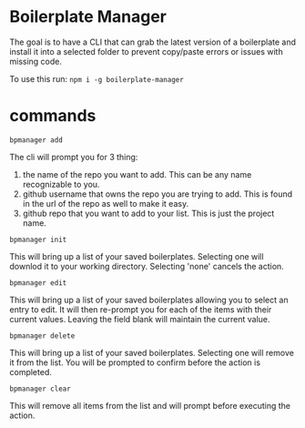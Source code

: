 # Boilerplate Manager
The goal is to have a CLI that can grab the latest version of a boilerplate and install it into a selected folder to prevent copy/paste errors or issues with missing code.

To use this run:
`npm i -g boilerplate-manager`

# commands

`bpmanager add`

The cli will prompt you for 3 thing:
1) the name of the repo you want to add. This can be any name recognizable to you.
2) github username that owns the repo you are trying to add. This is found in the url of the repo as well to make it easy.
3) github repo that you want to add to your list. This is just the project name.

`bpmanager init`

This will bring up a list of your saved boilerplates. Selecting one will downlod it to your working directory. Selecting 'none' cancels the action.

`bpmanager edit`

This will bring up a list of your saved boilerplates allowing you to select an entry to edit. It will then re-prompt you for each of the items with their current values. Leaving the field blank will maintain the current value.

`bpmanager delete`

This will bring up a list of your saved boilerplates. Selecting one will remove it from the list. You will be prompted to confirm before the action is completed.

`bpmanager clear`

This will remove all items from the list and will prompt before executing the action.
